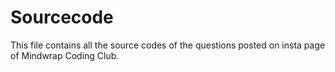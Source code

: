 # Sourcecode
This file contains all the source codes of the questions posted on insta page of Mindwrap Coding Club.
